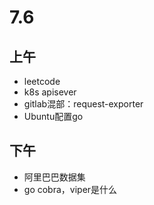 # 7.6

## 上午

- leetcode
- k8s apisever
- gitlab混部：request-exporter
- Ubuntu配置go

## 下午

- 阿里巴巴数据集
- go cobra，viper是什么